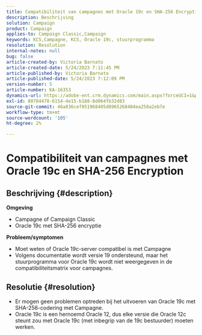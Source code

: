```yaml
---
title: Compatibiliteit van campagnes met Oracle 19c en SHA-256 Encryption
description: Beschrijving
solution: Campaign
product: Campaign
applies-to: Campaign Classic,Campaign
keywords: KCS,Campagne, KCS, Oracle 19c, stuurprogramma
resolution: Resolution
internal-notes: null
bug: false
article-created-by: Victoria Barnato
article-created-date: 5/24/2023 7:11:45 PM
article-published-by: Victoria Barnato
article-published-date: 5/24/2023 7:12:09 PM
version-number: 5
article-number: KA-16353
dynamics-url: https://adobe-ent.crm.dynamics.com/main.aspx?forceUCI=1&pagetype=entityrecord&etn=knowledgearticle&id=ab2b2ed1-66fa-ed11-8849-6045bd006b3d
exl-id: 80784478-6154-4e15-b188-8d064fb32d83
source-git-commit: 46a836cef051968405d8965268404ea258a2eb7e
workflow-type: tm+mt
source-wordcount: '105'
ht-degree: 2%

---
```


# Compatibiliteit van campagnes met Oracle 19c en SHA-256 Encryption

## Beschrijving {#description}

<b>Omgeving</b>
- Campagne of Campaign Classic
- Oracle 19c met SHA-256 encryptie

<b>Probleem/symptomen</b>
- Moet weten of Oracle 19c-server compatibel is met Campagne
- Volgens documentatie wordt versie 19 ondersteund, maar het stuurprogramma voor Oracle 19c wordt niet weergegeven in de compatibiliteitsmatrix voor campagnes.



## Resolutie {#resolution}


- Er mogen geen problemen optreden bij het uitvoeren van Oracle 19c met SHA-256-codering met Campagne.
- Oracle 19c is een hernoemd Oracle 12, dus elke versie die Oracle 12c steunt zou met Oracle 19c (met inbegrip van de 19c bestuurder) moeten werken.
